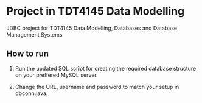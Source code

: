 # Project in TDT4145 Data Modelling


JDBC project for TDT4145 Data Modelling, Databases and Database Management Systems

## How to run

1. Run the updated SQL script for creating the required database structure on your preffered MySQL server.

2. Change the URL, username and password to match your setup in dbconn.java.
